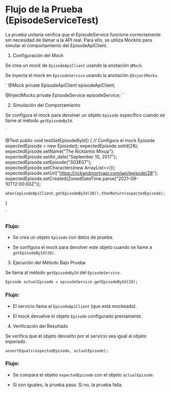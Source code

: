 # Flujo de la Prueba (EpisodeServiceTest)

La prueba unitaria verifica que el EpisodeService funcione correctamente sin necesidad de llamar a la API real. Para ello, se utiliza Mockito para simular el comportamiento del EpisodeApiClient.

1. Configuración del Mock

Se crea un mock de `EpisodeApiClient` usando la anotación `@Mock`.

Se inyecta el mock en `EpisodeService` usando la anotación `@InjectMocks`.

`
@Mock
private EpisodeApiClient episodeApiClient;

@InjectMocks
private EpisodeService episodeService;
`

2. Simulación del Comportamiento

Se configura el mock para devolver un objeto `Episode` específico cuando se llame al método `getEpisodeById`.

`

@Test
public void testGetEpisodeById() {
    // Configura el mock
    Episode expectedEpisode = new Episode();
    expectedEpisode.setId(28);
    expectedEpisode.setName("The Ricklantis Mixup");
    expectedEpisode.setAir_date("September 10, 2017");
    expectedEpisode.setEpisode("S03E07");
    expectedEpisode.setCharacters(new ArrayList<>());
    expectedEpisode.setUrl("https://rickandmortyapi.com/api/episode/28");
    expectedEpisode.setCreated(ZonedDateTime.parse("2021-09-10T12:00:00Z"));

    when(episodeApiClient.getEpisodeById(28)).thenReturn(expectedEpisode);
}

`

### Flujo:

- Se crea un objeto `Episode` con datos de prueba.

- Se configura el mock para devolver este objeto cuando se llame a `getEpisodeById(28)`.

3. Ejecución del Método Bajo Prueba

Se llama al método `getEpisodeById` del `EpisodeService`.

`Episode actualEpisode = episodeService.getEpisodeById(28);`

### Flujo:

- El servicio llama al `EpisodeApiClient` (que está mockeado).

- El mock devuelve el objeto `Episode` configurado previamente.

4. Verificación del Resultado

Se verifica que el objeto devuelto por el servicio sea igual al objeto esperado.

`assertEquals(expectedEpisode, actualEpisode);`

### Flujo:

- Se compara el objeto `expectedEpisode` con el objeto `actualEpisode`.

- Si son iguales, la prueba pasa. Si no, la prueba falla.

